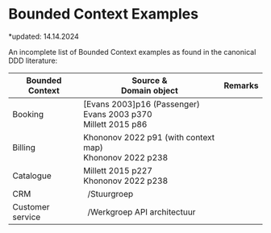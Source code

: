 # Bounded Context Examples

*updated: 14.14.2024 <br>

An incomplete list of Bounded Context examples as found in the canonical DDD literature:

| Bounded Context  | Source & <br> Domain object                                         | Remarks                                                                                                                                                                                             |
| ---------------- | --------------------------------------------------------------------------------------- | ---------------------------------------------------------------------------------------------------------------------------------------------------------------------------- |
| Booking          | [Evans 2003]p16 (Passenger) <br> Evans 2003 p370 <br> Millett 2015 p86                                        |                |
| Billing   | Khononov 2022 p91 (with context map)  <br> Khononov 2022 p238                                       |    |
| Catalogue   | Millett 2015 p227 <br> Khononov 2022 p238                                    |        |
| CRM | &nbsp;&nbsp;/Stuurgroep                        |   |
| Customer service | &nbsp;&nbsp;/Werkgroep API architectuur        |   |
